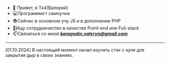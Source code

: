 - 👋 Привет, я Tx4(Валерий)
- 💻Программист самоучка
- 📚Сейчас в основном учу JS и в дополнение PHP
- 💸Ищу сотрудничество в качестве Front-end или Full-stack
- 📫Связаться со мной ***karagodin.valeryn@gmail.com***

---

[01.10.2024] В настоящий момент начал изучать стэк с нуля для закрытия дыр в своих знаниях.

<!---
Вера, надежда и деньги. Только святому подвласно сохранить первые два без третьего.
"Да здравствует фикус" Джордж Оруэлл
--->
